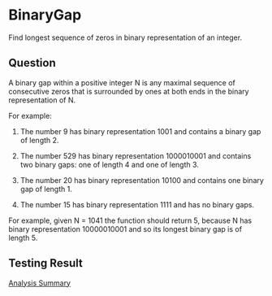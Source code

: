 # BinaryGap
Find longest sequence of zeros in binary representation of an integer.

Question
-
A binary gap within a positive integer N is any maximal sequence of consecutive zeros that is surrounded by ones at both ends in the binary representation of N.

For example:

1. The number 9 has binary representation 1001 and contains a binary gap of length 2.

2. The number 529 has binary representation 1000010001 and contains two binary gaps: one of length 4 and one of length 3.

3. The number 20 has binary representation 10100 and contains one binary gap of length 1.

4. The number 15 has binary representation 1111 and has no binary gaps.

For example, given N = 1041 the function should return 5, because N has binary representation 10000010001 and so its longest binary gap is of length 5.

Testing Result
-
[Analysis Summary](https://github.com/RaysonYeungHK/problem_solving/tree/master/Codility/src/com/codepicker/exercise/binarygap/test_results.jpg)